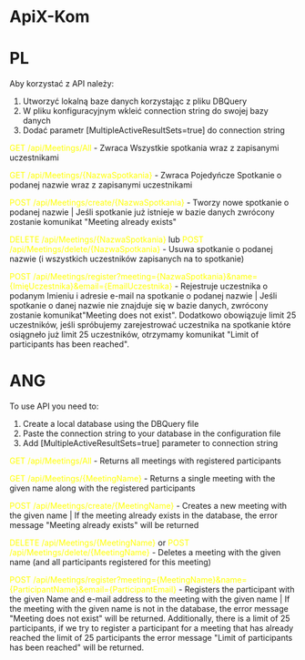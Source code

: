 # ApiX-Kom

# PL

Aby korzystać z API należy:

1. Utworzyć lokalną baze danych korzystając z pliku DBQuery
2. W pliku konfiguracyjnym wkleić connection string do swojej bazy danych
3. Dodać parametr [MultipleActiveResultSets=true] do connection string

<span style="color:yellow">GET /api/Meetings/All</span> - Zwraca Wszystkie spotkania wraz z zapisanymi uczestnikami

<span style="color:yellow">GET /api/Meetings/{NazwaSpotkania}</span> - Zwraca Pojedyńcze Spotkanie o podanej nazwie wraz z zapisanymi uczestnikami

<span style="color:yellow">POST /api/Meetings/create/{NazwaSpotkania}</span> - Tworzy nowe spotkanie o podanej nazwie | Jeśli spotkanie już istnieje w bazie danych zwrócony zostanie komunikat "Meeting already exists"

<span style="color:yellow">DELETE /api/Meetings/{NazwaSpotkania}</span> lub <span style="color:yellow">POST /api/Meetings/delete/{NazwaSpotkania}</span> - Usuwa spotkanie o podanej nazwie (i wszystkich uczestników zapisanych na to spotkanie)

<span style="color:yellow">POST /api/Meetings/register?meeting={NazwaSpotkania}&name={ImięUczestnika}&email={EmailUczestnika}</span> - Rejestruje uczestnika o podanym Imieniu i adresie e-mail na spotkanie o podanej nazwie | Jeśli spotkanie o danej nazwie nie znajduje się w bazie danych, zwrócony zostanie komunikat"Meeting does not exist". Dodatkowo obowiązuje limit 25 uczestników, jeśli spróbujemy zarejestrować uczestnika na spotkanie które osiągneło już limit 25 uczestników, otrzymamy komunikat "Limit of participants has been reached".

# ANG

To use API you need to:

1. Create a local database using the DBQuery file
2. Paste the connection string to your database in the configuration file
3. Add [MultipleActiveResultSets=true] parameter to connection string

<span style="color:yellow">GET /api/Meetings/All</span> - Returns all meetings with registered participants

<span style="color:yellow">GET /api/Meetings/{MeetingName}</span> - Returns a single meeting with the given name along with the registered participants

<span style="color:yellow">POST /api/Meetings/create/{MeetingName}</span> - Creates a new meeting with the given name | If the meeting already exists in the database, the error message "Meeting already exists" will be returned

<span style="color:yellow">DELETE /api/Meetings/{MeetingName}</span> or <span style="color:yellow">POST /api/Meetings/delete/{MeetingName}</span> - Deletes a meeting with the given name (and all participants registered for this meeting)

<span style="color:yellow">POST /api/Meetings/register?meeting={MeetingName}&name={ParticipantName}&email={ParticipantEmail}</span> - Registers the participant with the given Name and e-mail address to the meeting with the given name | If the meeting with the given name is not in the database, the error message "Meeting does not exist" will be returned. Additionally, there is a limit of 25 participants, if we try to register a participant for a meeting that has already reached the limit of 25 participants the error message "Limit of participants has been reached" will be returned.
